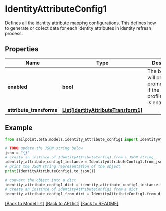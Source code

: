 # IdentityAttributeConfig1

Defines all the identity attribute mapping configurations. This defines how to generate or collect data for each identity attributes in identity refresh process.

## Properties

Name | Type | Description | Notes
------------ | ------------- | ------------- | -------------
**enabled** | **bool** | The backend will only promote values if the profile/mapping is enabled. | [optional] [default to False]
**attribute_transforms** | [**List[IdentityAttributeTransform1]**](IdentityAttributeTransform1.md) |  | [optional] 

## Example

```python
from sailpoint.beta.models.identity_attribute_config1 import IdentityAttributeConfig1

# TODO update the JSON string below
json = "{}"
# create an instance of IdentityAttributeConfig1 from a JSON string
identity_attribute_config1_instance = IdentityAttributeConfig1.from_json(json)
# print the JSON string representation of the object
print(IdentityAttributeConfig1.to_json())

# convert the object into a dict
identity_attribute_config1_dict = identity_attribute_config1_instance.to_dict()
# create an instance of IdentityAttributeConfig1 from a dict
identity_attribute_config1_from_dict = IdentityAttributeConfig1.from_dict(identity_attribute_config1_dict)
```
[[Back to Model list]](../README.md#documentation-for-models) [[Back to API list]](../README.md#documentation-for-api-endpoints) [[Back to README]](../README.md)


